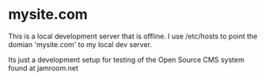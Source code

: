 # mysite.com
This is a local development server that is offline.  I use /etc/hosts to point the domian 'mysite.com' to my local dev server.

Its just a development setup for testing of the Open Source CMS system found at jamroom.net
